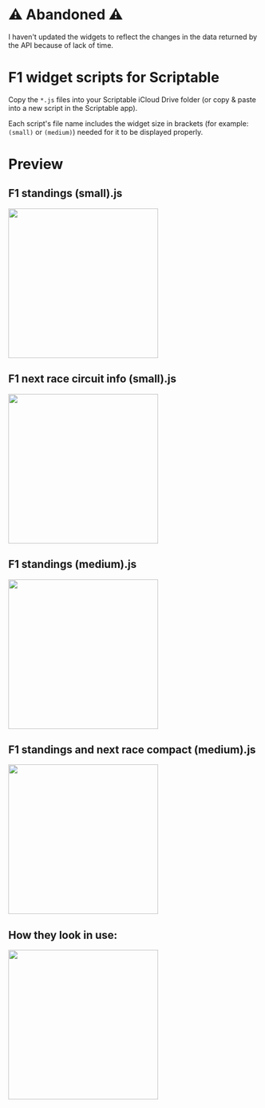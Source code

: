 # ⚠️ Abandoned ⚠️
I haven't updated the widgets to reflect the changes in the data returned by the API because of lack of time.

# F1 widget scripts for Scriptable

Copy the `*.js` files into your Scriptable iCloud Drive folder (or copy & paste into a new script in the Scriptable app).

Each script's file name includes the widget size in brackets (for example: `(small)` or `(medium)`) needed for it to be displayed properly.

# Preview

## F1 standings (small).js
<img src="https://user-images.githubusercontent.com/25849492/189239738-82a9118b-69fd-49a6-9c50-5f6392d4fe2e.jpeg" width="300">

## F1 next race circuit info (small).js
<img src="https://user-images.githubusercontent.com/25849492/189239763-3f0996f9-7e77-47ff-8c63-34cd25b64dcf.jpeg" width="300">

## F1 standings (medium).js
<img src="https://user-images.githubusercontent.com/25849492/189239712-214a52d9-6ff3-429d-95e2-9d2477f7e776.jpeg" width="300">

## F1 standings and next race compact (medium).js
<img src="https://user-images.githubusercontent.com/25849492/189239805-1860a11e-28d7-48c9-b679-59c517f30b2e.jpeg" width="300">

## How they look in use:

<img src="https://user-images.githubusercontent.com/25849492/189239409-c76d7ffb-6332-42c7-9b07-75210030ecd2.PNG" width="300">
